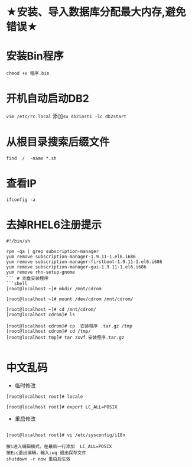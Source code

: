 # ★安装、导入数据库分配最大内存,避免错误★
# 安装Bin程序
``` chmod +x 程序.bin ```
# 开机自动启动DB2
``` vim /etc/rc.local ```
添加``` su db2inst1 -lc db2start ```
# 从根目录搜索后缀文件
``` find  /  -name *.sh ```
# 查看IP
``` ifconfig -a ```
# 去掉RHEL6注册提示
```shell
#!/bin/sh

rpm -qa | grep subscription-manager
yum remove subscription-manager-1.9.11-1.el6.i686
yum remove subscription-manager-firstboot-1.9.11-1.el6.i686
yum remove subscription-manager-gui-1.9.11-1.el6.i686
yum remove rhn-setup-gnome
``` # 光盘安装程序
```shell
[root@localhost ~]# mkdir /mnt/cdrom

[root@localhost ~]# mount /dev/cdrom /mnt/cdrom/

[root@localhost ~]# cd /mnt/cdrom/
[root@localhost cdrom]# ls

[root@localhost cdrom]# cp  安装程序 .tar.gz /tmp
[root@localhost cdrom]# cd /tmp/
[root@localhost tmp]# tar zxvf 安装程序.tar.gz


```
# 中文乱码
- 临时修改
```shell
[root@localhost root]# locale

[root@localhost root]# export LC_ALL=POSIX

```
- 重启修改
```shell

[root@localhost root]# vi /etc/sysconfig/i18n

按i进入编辑模式，在最后一行添加  LC_ALL=POSIX
按Esc退出编辑，输入:wq 退出保存文件
shutdown -r now 重启后生效
```